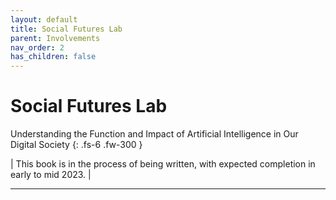 ```yaml
---
layout: default
title: Social Futures Lab
parent: Involvements
nav_order: 2
has_children: false
---
```


# Social Futures Lab

Understanding the Function and Impact of Artificial Intelligence in Our Digital Society 
{: .fs-6 .fw-300 }

| This book is in the process of being written, with expected completion in early to mid 2023. |

---
